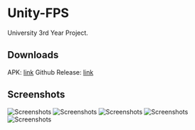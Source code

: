 # Unity-FPS
University 3rd Year Project.

## Downloads
APK: [link](http://slideme.org/application/project-renegade)
Github Release: [link](https://github.com/CLown1331/Unity-FPS/releases/tag/1.0.0)

## Screenshots
![Screenshots](http://s.slideme.org/files/imagecache/screenshot-normal/screenshots/11/30/21415308-11868988.jpg)
![Screenshots](http://s.slideme.org/files/imagecache/screenshot-normal/screenshots/11/30/21415308-11869050.jpg)
![Screenshots](http://s.slideme.org/files/imagecache/screenshot-normal/screenshots/11/30/21415308-11869068.jpg)
![Screenshots](http://s.slideme.org/files/imagecache/screenshot-normal/screenshots/11/30/21415308-11869054.jpg)
![Screenshots](http://s.slideme.org/files/imagecache/screenshot-normal/screenshots/11/30/21415308-11869262.jpg)
